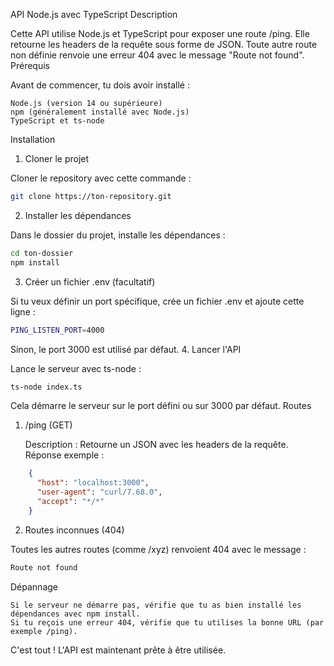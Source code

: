 API Node.js avec TypeScript
Description

Cette API utilise Node.js et TypeScript pour exposer une route /ping. Elle retourne les headers de la requête sous forme de JSON. Toute autre route non définie renvoie une erreur 404 avec le message "Route not found".
Prérequis

Avant de commencer, tu dois avoir installé :

    Node.js (version 14 ou supérieure)
    npm (généralement installé avec Node.js)
    TypeScript et ts-node

Installation
1. Cloner le projet

Cloner le repository avec cette commande :

```bash
git clone https://ton-repository.git
```

2. Installer les dépendances

Dans le dossier du projet, installe les dépendances :

```bash
cd ton-dossier
npm install
```

3. Créer un fichier .env (facultatif)

Si tu veux définir un port spécifique, crée un fichier .env et ajoute cette ligne :

```bash
PING_LISTEN_PORT=4000
```

Sinon, le port 3000 est utilisé par défaut.
4. Lancer l'API

Lance le serveur avec ts-node :

```bash
ts-node index.ts
```

Cela démarre le serveur sur le port défini ou sur 3000 par défaut.
Routes
1. /ping (GET)

    Description : Retourne un JSON avec les headers de la requête.
    Réponse exemple :

```json
    {
      "host": "localhost:3000",
      "user-agent": "curl/7.68.0",
      "accept": "*/*"
    }
```

2. Routes inconnues (404)

Toutes les autres routes (comme /xyz) renvoient 404 avec le message :

```bash
Route not found
```

Dépannage

    Si le serveur ne démarre pas, vérifie que tu as bien installé les dépendances avec npm install.
    Si tu reçois une erreur 404, vérifie que tu utilises la bonne URL (par exemple /ping).

C'est tout ! L'API est maintenant prête à être utilisée.